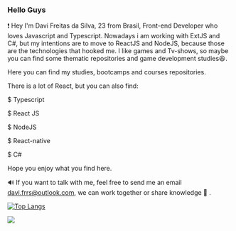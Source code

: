 ### Hello Guys

<!--
**freitasDavi/freitasDavi** is a ✨ _special_ ✨ repository because its `README.md` (this file) appears on your GitHub profile. -->
     
❗️  Hey I'm Davi Freitas da Silva, 23 from Brasil, Front-end Developer who loves Javascript and Typescript. Nowadays i am working with ExtJS and C#, but my intentions are to move to ReactJS and NodeJS, because those are the technologies that hooked me. I like games and Tv-shows, so maybe you can find some thematic repositories and game development studies😆.

   Here you can find my studies, bootcamps and courses repositories.
   
   There is a lot of React, but you can also find: 
   
   $ Typescript 
  
   $ React JS
   
   $ NodeJS
   
   $ React-native
   
   $ C#

Hope you enjoy what you find here.


🔊 If you want to talk with me, feel free to send me an email davi.frrs@outlook.com, we can work together or share knowledge 🤗 .

[![Top Langs](https://github-readme-stats.vercel.app/api/top-langs/?username=freitasDavi&layout=compact)](https://github.com/anuraghazra/github-readme-stats)

![](https://komarev.com/ghpvc/?username=freitasDavi)

